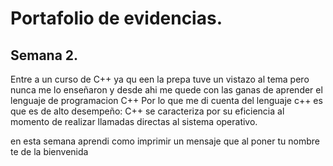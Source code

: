 # Portafolio de evidencias.

## Semana 2.
Entre a un curso de C++ ya qu een la prepa tuve un vistazo al tema pero nunca me lo enseñaron y desde ahi me quede con las ganas de aprender el lenguaje de programacion C++
 Por lo que me di cuenta del lenguaje c++ es que es de alto desempeño: C++ se caracteriza por su eficiencia al momento de realizar llamadas directas al sistema operativo.

en esta semana aprendi como imprimir un mensaje que al poner tu nombre te de la bienvenida 
